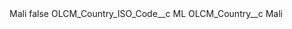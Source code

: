 <?xml version="1.0" encoding="UTF-8"?>
<CustomMetadata xmlns="http://soap.sforce.com/2006/04/metadata" xmlns:xsi="http://www.w3.org/2001/XMLSchema-instance" xmlns:xsd="http://www.w3.org/2001/XMLSchema">
    <label>Mali</label>
    <protected>false</protected>
    <values>
        <field>OLCM_Country_ISO_Code__c</field>
        <value xsi:type="xsd:string">ML</value>
    </values>
    <values>
        <field>OLCM_Country__c</field>
        <value xsi:type="xsd:string">Mali</value>
    </values>
</CustomMetadata>
